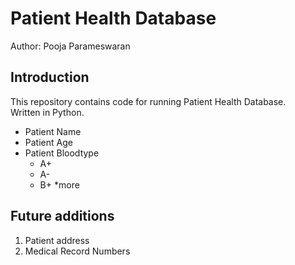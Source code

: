 # Patient Health Database

Author: Pooja Parameswaran

## Introduction
This repository contains code for running Patient Health Database.  
Written in Python.
+ Patient Name
+ Patient Age
+ Patient Bloodtype
    - A+
    - A-
    - B+
        *more
        
## Future additions
1. Patient address
2. Medical Record Numbers

